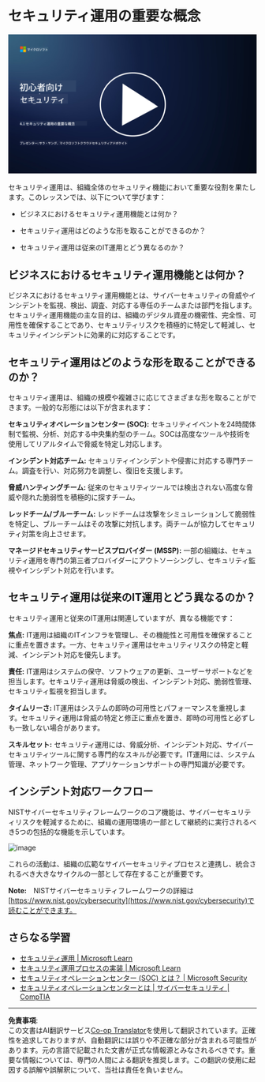 <!--
CO_OP_TRANSLATOR_METADATA:
{
  "original_hash": "6a55b31df9eebf550d040cef0ef7dff3",
  "translation_date": "2025-09-03T22:17:02+00:00",
  "source_file": "4.1 SecOps key concepts.md",
  "language_code": "ja"
}
-->
# セキュリティ運用の重要な概念

[![動画を見る](../../translated_images/4-1_placeholder.0123f726051a7b9662e6dfa95b10962cbe64c002cde9640da84711fd8d3df642.ja.png)](https://learn-video.azurefd.net/vod/player?id=6a1cf511-89e0-493a-8ef9-91c458200266)

セキュリティ運用は、組織全体のセキュリティ機能において重要な役割を果たします。このレッスンでは、以下について学びます：

- ビジネスにおけるセキュリティ運用機能とは何か？

- セキュリティ運用はどのような形を取ることができるのか？

- セキュリティ運用は従来のIT運用とどう異なるのか？

## ビジネスにおけるセキュリティ運用機能とは何か？

ビジネスにおけるセキュリティ運用機能とは、サイバーセキュリティの脅威やインシデントを監視、検出、調査、対応する専任のチームまたは部門を指します。セキュリティ運用機能の主な目的は、組織のデジタル資産の機密性、完全性、可用性を確保することであり、セキュリティリスクを積極的に特定して軽減し、セキュリティインシデントに効果的に対応することです。

## セキュリティ運用はどのような形を取ることができるのか？

セキュリティ運用は、組織の規模や複雑さに応じてさまざまな形を取ることができます。一般的な形態には以下が含まれます：

**セキュリティオペレーションセンター (SOC):** セキュリティイベントを24時間体制で監視、分析、対応する中央集約型のチーム。SOCは高度なツールや技術を使用してリアルタイムで脅威を特定し対応します。

**インシデント対応チーム:** セキュリティインシデントや侵害に対応する専門チーム。調査を行い、対応努力を調整し、復旧を支援します。

**脅威ハンティングチーム:** 従来のセキュリティツールでは検出されない高度な脅威や隠れた脆弱性を積極的に探すチーム。

**レッドチーム/ブルーチーム:** レッドチームは攻撃をシミュレーションして脆弱性を特定し、ブルーチームはその攻撃に対抗します。両チームが協力してセキュリティ対策を向上させます。

**マネージドセキュリティサービスプロバイダー (MSSP):** 一部の組織は、セキュリティ運用を専門の第三者プロバイダーにアウトソーシングし、セキュリティ監視やインシデント対応を行います。

## セキュリティ運用は従来のIT運用とどう異なるのか？

セキュリティ運用と従来のIT運用は関連していますが、異なる機能です：

**焦点:** IT運用は組織のITインフラを管理し、その機能性と可用性を確保することに重点を置きます。一方、セキュリティ運用はセキュリティリスクの特定と軽減、インシデント対応を優先します。

**責任:** IT運用はシステムの保守、ソフトウェアの更新、ユーザーサポートなどを担当します。セキュリティ運用は脅威の検出、インシデント対応、脆弱性管理、セキュリティ監視を担当します。

**タイムリーさ:** IT運用はシステムの即時の可用性とパフォーマンスを重視します。セキュリティ運用は脅威の特定と修正に重点を置き、即時の可用性と必ずしも一致しない場合があります。

**スキルセット:** セキュリティ運用には、脅威分析、インシデント対応、サイバーセキュリティツールに関する専門的なスキルが必要です。IT運用には、システム管理、ネットワーク管理、アプリケーションサポートの専門知識が必要です。

## インシデント対応ワークフロー

NISTサイバーセキュリティフレームワークのコア機能は、サイバーセキュリティリスクを軽減するために、組織の運用環境の一部として継続的に実行されるべき5つの包括的な機能を示しています。

![image](https://github.com/microsoft/Security-101/assets/139931591/f6d19dce-f96e-47bd-9e0a-8019675a602d)

これらの活動は、組織の広範なサイバーセキュリティプロセスと連携し、統合されるべき大きなサイクルの一部として存在することが重要です。

**Note:** NISTサイバーセキュリティフレームワークの詳細は[https://www.nist.gov/cybersecurity](https://www.nist.gov/cybersecurity)で読むことができます。

## さらなる学習

- [セキュリティ運用 | Microsoft Learn](https://learn.microsoft.com/security/operations/overview?WT.mc_id=academic-96948-sayoung)
- [セキュリティ運用プロセスの実装 | Microsoft Learn](https://learn.microsoft.com/security/operations/?WT.mc_id=academic-96948-sayoung)
- [セキュリティオペレーションセンター (SOC) とは？ | Microsoft Security](https://www.microsoft.com/security/business/security-101/what-is-a-security-operations-center-soc?WT.mc_id=academic-96948-sayoung)
- [セキュリティオペレーションセンターとは | サイバーセキュリティ | CompTIA](https://www.comptia.org/content/articles/what-is-a-security-operations-center)

---

**免責事項**:  
この文書はAI翻訳サービス[Co-op Translator](https://github.com/Azure/co-op-translator)を使用して翻訳されています。正確性を追求しておりますが、自動翻訳には誤りや不正確な部分が含まれる可能性があります。元の言語で記載された文書が正式な情報源とみなされるべきです。重要な情報については、専門の人間による翻訳を推奨します。この翻訳の使用に起因する誤解や誤解釈について、当社は責任を負いません。